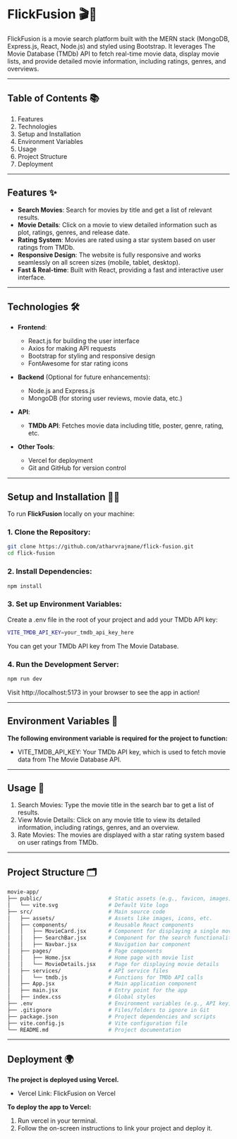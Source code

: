 # **FlickFusion** 🎬🍿

FlickFusion is a movie search platform built with the MERN stack (MongoDB, Express.js, React, Node.js) and styled using Bootstrap. It leverages The Movie Database (TMDb) API to fetch real-time movie data, display movie lists, and provide detailed movie information, including ratings, genres, and overviews.

---

## **Table of Contents** 📚

1. Features
2. Technologies
3. Setup and Installation
4. Environment Variables
5. Usage
6. Project Structure
7. Deployment

---

## **Features** ✨

- **Search Movies**: Search for movies by title and get a list of relevant results.
- **Movie Details**: Click on a movie to view detailed information such as plot, ratings, genres, and release date.
- **Rating System**: Movies are rated using a star system based on user ratings from TMDb.
- **Responsive Design**: The website is fully responsive and works seamlessly on all screen sizes (mobile, tablet, desktop).
- **Fast & Real-time**: Built with React, providing a fast and interactive user interface.

---

## **Technologies** 🛠️

- **Frontend**:
  - React.js for building the user interface
  - Axios for making API requests
  - Bootstrap for styling and responsive design
  - FontAwesome for star rating icons

- **Backend** (Optional for future enhancements):
  - Node.js and Express.js
  - MongoDB (for storing user reviews, movie data, etc.)

- **API**:
  - **TMDb API**: Fetches movie data including title, poster, genre, rating, etc.

- **Other Tools**:
  - Vercel for deployment
  - Git and GitHub for version control

---

## **Setup and Installation** 🧑‍💻

To run **FlickFusion** locally on your machine:

### 1. Clone the Repository:
```bash
git clone https://github.com/atharvrajmane/flick-fusion.git
cd flick-fusion
```

### 2. Install Dependencies:
```bash
npm install
```

### 3. Set up Environment Variables:
Create a .env file in the root of your project and add your TMDb API key:
```bash
VITE_TMDB_API_KEY=your_tmdb_api_key_here
```
You can get your TMDb API key from The Movie Database.


### 4. Run the Development Server:
```bash
npm run dev
```
Visit http://localhost:5173 in your browser to see the app in action!

---

## **Environment Variables** 🌿

**The following environment variable is required for the project to function:**

- VITE_TMDB_API_KEY: Your TMDb API key, which is used to fetch movie data from The Movie Database API.

---

## **Usage** 🚀

1. Search Movies: Type the movie title in the search bar to get a list of results.
2. View Movie Details: Click on any movie title to view its detailed information, including ratings, genres, and an overview.
3. Rate Movies: The movies are displayed with a star rating system based on user ratings from TMDb.

---

## **Project Structure** 🗂️

```bash
movie-app/
├── public/                     # Static assets (e.g., favicon, images)
│   └── vite.svg                # Default Vite logo
├── src/                        # Main source code
│   ├── assets/                 # Assets like images, icons, etc.
│   ├── components/             # Reusable React components
│   │   ├── MovieCard.jsx       # Component for displaying a single movie
│   │   ├── SearchBar.jsx       # Component for the search functionality
│   │   ├── Navbar.jsx          # Navigation bar component
│   ├── pages/                  # Page components
│   │   ├── Home.jsx            # Home page with movie list
│   │   └── MovieDetails.jsx    # Page for displaying movie details
│   ├── services/               # API service files
│   │   └── tmdb.js             # Functions for TMDb API calls
│   ├── App.jsx                 # Main application component
│   ├── main.jsx                # Entry point for the app
│   ├── index.css               # Global styles
├── .env                        # Environment variables (e.g., API key)
├── .gitignore                  # Files/folders to ignore in Git
├── package.json                # Project dependencies and scripts
├── vite.config.js              # Vite configuration file
└── README.md                   # Project documentation
```

---

## **Deployment** 🌍

**The project is deployed using Vercel.**
- Vercel Link: FlickFusion on Vercel

**To deploy the app to Vercel:**

1. Run vercel in your terminal.
2. Follow the on-screen instructions to link your project and deploy it.
